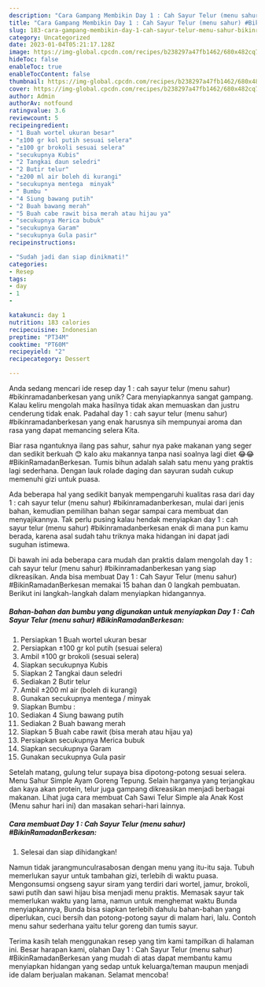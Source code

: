 ```yaml
---
description: "Cara Gampang Membikin Day 1 : Cah Sayur Telur (menu sahur) #BikinRamadanBerkesan yang Lezat"
title: "Cara Gampang Membikin Day 1 : Cah Sayur Telur (menu sahur) #BikinRamadanBerkesan yang Lezat"
slug: 183-cara-gampang-membikin-day-1-cah-sayur-telur-menu-sahur-bikinramadanberkesan-yang-lezat
category: Uncategorized
date: 2023-01-04T05:21:17.128Z
image: https://img-global.cpcdn.com/recipes/b238297a47fb1462/680x482cq70/day-1-cah-sayur-telur-menu-sahur-bikinramadanberkesan-foto-resep-utama.jpg
hideToc: false
enableToc: true
enableTocContent: false
thumbnail: https://img-global.cpcdn.com/recipes/b238297a47fb1462/680x482cq70/day-1-cah-sayur-telur-menu-sahur-bikinramadanberkesan-foto-resep-utama.jpg
cover: https://img-global.cpcdn.com/recipes/b238297a47fb1462/680x482cq70/day-1-cah-sayur-telur-menu-sahur-bikinramadanberkesan-foto-resep-utama.jpg
author: Admin
authorAv: notfound
ratingvalue: 3.6
reviewcount: 5
recipeingredient:
- "1 Buah wortel ukuran besar"
- "±100 gr kol putih sesuai selera"
- "±100 gr brokoli sesuai selera"
- "secukupnya Kubis"
- "2 Tangkai daun seledri"
- "2 Butir telur"
- "±200 ml air boleh di kurangi"
- "secukupnya mentega  minyak"
- " Bumbu "
- "4 Siung bawang putih"
- "2 Buah bawang merah"
- "5 Buah cabe rawit bisa merah atau hijau ya"
- "secukupnya Merica bubuk"
- "secukupnya Garam"
- "secukupnya Gula pasir"
recipeinstructions:

- "Sudah jadi dan siap dinikmati!"
categories:
- Resep
tags:
- day
- 1
- 

katakunci: day 1  
nutrition: 183 calories
recipecuisine: Indonesian
preptime: "PT34M"
cooktime: "PT60M"
recipeyield: "2"
recipecategory: Dessert

---
```





Anda sedang mencari ide resep day 1 : cah sayur telur (menu sahur) #bikinramadanberkesan yang unik? Cara menyiapkannya sangat gampang. Kalau keliru mengolah maka hasilnya tidak akan memuaskan dan justru cenderung tidak enak. Padahal day 1 : cah sayur telur (menu sahur) #bikinramadanberkesan yang enak harusnya sih mempunyai aroma dan rasa yang dapat memancing selera Kita.





Biar rasa ngantuknya ilang pas sahur, sahur nya pake makanan yang seger dan sedikit berkuah 😊 kalo aku makannya tanpa nasi soalnya lagi diet 😂😂 #BikinRamadanBerkesan. Tumis bihun adalah salah satu menu yang praktis lagi sederhana. Dengan lauk rolade daging dan sayuran sudah cukup memenuhi gizi untuk puasa.

Ada beberapa hal yang sedikit banyak mempengaruhi kualitas rasa dari day 1 : cah sayur telur (menu sahur) #bikinramadanberkesan, mulai dari jenis bahan, kemudian pemilihan bahan segar sampai cara membuat dan menyajikannya. Tak perlu pusing kalau hendak menyiapkan day 1 : cah sayur telur (menu sahur) #bikinramadanberkesan enak di mana pun kamu berada, karena asal sudah tahu triknya maka hidangan ini dapat jadi suguhan istimewa.






Di bawah ini ada beberapa cara mudah dan praktis dalam mengolah day 1 : cah sayur telur (menu sahur) #bikinramadanberkesan yang siap dikreasikan. Anda bisa membuat Day 1 : Cah Sayur Telur (menu sahur) #BikinRamadanBerkesan memakai 15 bahan dan 0 langkah pembuatan. Berikut ini langkah-langkah dalam menyiapkan hidangannya.

<!--inarticleads1-->

##### Bahan-bahan dan bumbu yang digunakan untuk menyiapkan Day 1 : Cah Sayur Telur (menu sahur) #BikinRamadanBerkesan:

1. Persiapkan 1 Buah wortel ukuran besar
1. Persiapkan ±100 gr kol putih (sesuai selera)
1. Ambil ±100 gr brokoli (sesuai selera)
1. Siapkan secukupnya Kubis
1. Siapkan 2 Tangkai daun seledri
1. Sediakan 2 Butir telur
1. Ambil ±200 ml air (boleh di kurangi)
1. Gunakan secukupnya mentega / minyak
1. Siapkan  Bumbu :
1. Sediakan 4 Siung bawang putih
1. Sediakan 2 Buah bawang merah
1. Siapkan 5 Buah cabe rawit (bisa merah atau hijau ya)
1. Persiapkan secukupnya Merica bubuk
1. Siapkan secukupnya Garam
1. Gunakan secukupnya Gula pasir


Setelah matang, gulung telur supaya bisa dipotong-potong sesuai selera. Menu Sahur Simple Ayam Goreng Tepung. Selain harganya yang terjangkau dan kaya akan protein, telur juga gampang dikreasikan menjadi berbagai makanan. Lihat juga cara membuat Cah Sawi Telur Simple ala Anak Kost (Menu sahur hari ini) dan masakan sehari-hari lainnya. 

<!--inarticleads2-->

##### Cara membuat Day 1 : Cah Sayur Telur (menu sahur) #BikinRamadanBerkesan:


1. Selesai dan siap dihidangkan!

Namun tidak jarangmunculrasabosan dengan menu yang itu-itu saja. Tubuh memerlukan sayur untuk tambahan gizi, terlebih di waktu puasa. Mengonsumsi ongseng sayur siram yang terdiri dari wortel, jamur, brokoli, sawi putih dan sawi hijau bisa menjadi menu praktis. Memasak sayur tak memerlukan waktu yang lama, namun untuk menghemat waktu Bunda menyiapkannya, Bunda bisa siapkan terlebih dahulu bahan-bahan yang diperlukan, cuci bersih dan potong-potong sayur di malam hari, lalu. Contoh menu sahur sederhana yaitu telur goreng dan tumis sayur. 

Terima kasih telah menggunakan resep yang tim kami tampilkan di halaman ini. Besar harapan kami, olahan Day 1 : Cah Sayur Telur (menu sahur) #BikinRamadanBerkesan yang mudah di atas dapat membantu kamu menyiapkan hidangan yang sedap untuk keluarga/teman maupun menjadi ide dalam berjualan makanan. Selamat mencoba!
